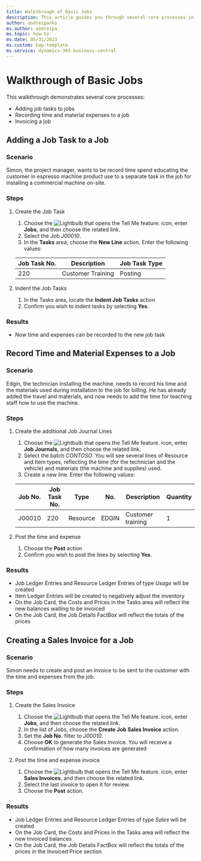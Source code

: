 ```yaml
---
title: Walkthrough of Basic Jobs
description: This article guides you through several core processes in project management.
author: andreipanko
ms.author: andreipa
ms.topic: how-to
ms.date: 05/31/2023
ms.custom: bap-template
ms.service: dynamics-365-business-central
---
```

# Walkthrough of Basic Jobs

This walkthrough demonstrates several core processes:

- Adding job tasks to jobs
- Recording time and material expenses to a job
- Invoicing a job

## Adding a Job Task to a Job

### Scenario  

Simon, the project manager, wants to be record time spend educating the customer in espresso machine product use to a separate task in the job for installing a commercial machine on-site.

### Steps

1. Create the Job Task  

    1. Choose the ![Lightbulb that opens the Tell Me feature.](../../media/ui-search/search_small.png "Tell me what you want to do") icon, enter **Jobs**, and then choose the related link.  
    2. Select the Job *J00010*.
	3. In the **Tasks** area, choose the **New Line** action.  Enter the following values:
 
    |Job Task No.|Description|Job Task Type|
    |------------|-----------|-------------|  
    |220|Customer Training|Posting|

2. Indent the Job Tasks
   1. In the Tasks area, locate the **Indent Job Tasks** action
   2. Confirm you wish to indent tasks by selecting **Yes**.

### Results

 - Now time and expenses can be recorded to the new job task

## Record Time and Material Expenses to a Job

### Scenario  

Edgin, the technician installing the machine, needs to record his time and the materials used during installation to the job for billing.  He has already added the travel and materials, and now needs to add the time for teaching staff how to use the machine.

### Steps

1. Create the additional Job Journal Lines

    1. Choose the ![Lightbulb that opens the Tell Me feature.](../../media/ui-search/search_small.png "Tell me what you want to do") icon, enter **Job Journals**, and then choose the related link.  
    2. Select the batch *CONTOSO*.  You will see several lines of Resource and Item types, reflecting the time (for the technician and the vehicle) and materials (the machine and supplies) used.
	3. Create a new line. Enter the following values:
 
    |Job No.|Job Task No.|Type|No.|Description|Quantity|
    |-------|------------|----|---|-----------|--------|  
    |J00010|220|Resource|EDGIN|Customer training|1|

2. Post the time and expense
   1. Choose the **Post** action
   2. Confirm you wish to post the lines by selecting **Yes**.

### Results

 - Job Ledger Entries and Resource Ledger Entries of type *Usage* will be created
 - Item Ledger Entries will be created to negatively adjust the inventory
 - On the Job Card, the Costs and Prices in the Tasks area will reflect the new balances waiting to be invoiced
 - On the Job Card, the Job Details FactBox will reflect the totals of the prices

## Creating a Sales Invoice for a Job

### Scenario  
Simon needs to create and post an invoice to be sent to the customer with the time and expenses from the job.

### Steps
1. Create the Sales Invoice

    1. Choose the ![Lightbulb that opens the Tell Me feature.](../../media/ui-search/search_small.png "Tell me what you want to do") icon, enter **Jobs**, and then choose the related link.  
    2. In the list of Jobs, choose the **Create Job Sales Invoice** action.
    3. Set the **Job No.** filter to *J00010*.
    4. Choose **OK** to generate the Sales Invoice.  You will receive a confirmation of how many invoices are generated

2. Post the time and expense invoice
   1. Choose the ![Lightbulb that opens the Tell Me feature.](../../media/ui-search/search_small.png "Tell me what you want to do") icon, enter **Sales Invoices**, and then choose the related link.  
   2. Select the last invoice to open it for review.
   3. Choose the **Post** action.

### Results

 - Job Ledger Entries and Resource Ledger Entries of type *Sales* will be created
 - On the Job Card, the Costs and Prices in the Tasks area will reflect the new Invoiced balances
 - On the Job Card, the Job Details FactBox will reflect the totals of the prices in the Invoiced Price section
